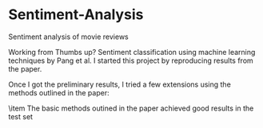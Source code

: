 # Sentiment-Analysis
Sentiment analysis of movie reviews

Working from Thumbs up? Sentiment classification using machine learning techniques by Pang et al. I started this project by reproducing results from the paper. 

Once I got the preliminary  results, I tried a few extensions using the methods outlined in the paper:

\item The basic methods outined in the paper achieved good results in the test set
